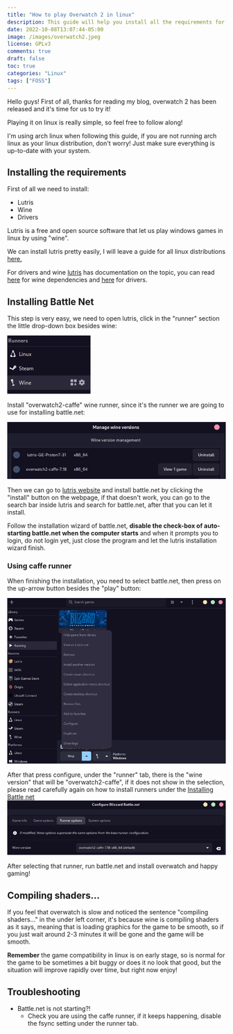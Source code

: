 ```yaml
---
title: "How to play Overwatch 2 in linux"
description: This guide will help you install all the requirements for playing Overwatch 2 on linux.
date: 2022-10-08T13:07:44-05:00
image: /images/overwatch2.jpeg
license: GPLv3
comments: true
draft: false
toc: true
categories: "Linux"
tags: ["FOSS"]
---
```


Hello guys! First of all, thanks for reading my blog, overwatch 2 has been released and it's time for us to try it!

Playing it on linux is really simple, so feel free to follow along!

I'm using arch linux when following this guide, if you are not running arch linux as your linux distribution, don't worry! Just make sure everything is up-to-date with your system.

## Installing the requirements

First of all we need to install:
- Lutris
- Wine 
- Drivers

Lutris is a free and open source software that let us play windows games in linux by using "wine".

We can install lutris pretty easily, I will leave a guide for all linux distributions [here.](https://lutris.net/downloads)

For drivers and wine [lutris](https://lutris.net) has documentation on the topic, you can read [here](https://github.com/lutris/docs/blob/master/WineDependencies.md) for wine dependencies and [here](https://github.com/lutris/docs/blob/master/InstallingDrivers.md) for drivers.

## Installing Battle Net

This step is very easy, we need to open lutris, click in the "runner" section the little drop-down box besides wine:

![winesection](/images/winesection.png)

Install "overwatch2-caffe" wine runner, since it's the runner we are going to use for installing battle.net:

![wineinstall](/images/wineinstall.png)

Then we can go to [lutris website](https://lutris.net/games/battlenet/) and install battle.net by clicking the "install" button on the webpage, if that doesn't work, you can go to the search bar inside lutris and search for battle.net, after that you can let it install.

Follow the installation wizard of battle.net, **disable the check-box of auto-starting battle.net when the computer starts** and when it prompts you to login, do not login yet, just close the program and let the lutris installation wizard finish.

### Using caffe runner 

When finishing the installation, you need to select battle.net, then press on the up-arrow button besides the "play" button:

![configure](/images/runner.png)

After that press configure, under the "runner" tab, there is the "wine version" that will be "overwatch2-caffe", if it does not show in the selection, please read carefully again on how to install runners under the [Installing Battle net](#installing-battle-net)
![runnertab](/images/runnertab.png)

After selecting that runner, run battle.net and install overwatch and happy gaming!

## Compiling shaders...

If you feel that overwatch is slow and noticed the sentence "compiling shaders..." in the under left corner, it's because wine is compiling shaders as it says, meaning that is loading graphics for the game to be smooth, so if you just wait around 2-3 minutes it will be gone and the game will be smooth.

**Remember** the game compatibility in linux is on early stage, so is normal for the game to be sometimes a bit buggy or does it no look that good, but the situation will improve rapidly over time, but right now enjoy!

## Troubleshooting

- Battle.net is not starting?!
  - Check you are using the caffe runner, if it keeps happening, disable the fsync setting under the runner tab.
